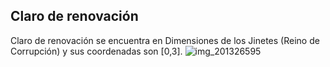 ## Claro de renovación
Claro de renovación se encuentra en Dimensiones de los Jinetes (Reino de Corrupción) y sus coordenadas son [0,3].
![img_201326595](https://media.discordapp.net/attachments/1115311447145193482/1115346527406268586/201326595.jpg)